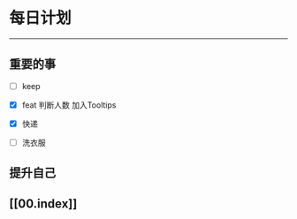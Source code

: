 
# 每日计划
---
## 重要的事

- [ ]  keep
- [x]  feat
      判断人数
      加入Tooltips
- [x]  快递
- [ ] 洗衣服



## 提升自己

  



## [[00.index]]










